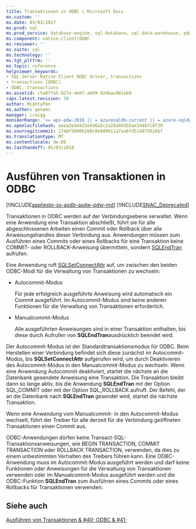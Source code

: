 ```yaml
---
title: Transaktionen in ODBC | Microsoft Docs
ms.custom: ''
ms.date: 03/03/2017
ms.prod: sql
ms.prod_service: database-engine, sql-database, sql-data-warehouse, pdw
ms.component: native-client|ODBC
ms.reviewer: ''
ms.suite: sql
ms.technology: ''
ms.tgt_pltfrm: ''
ms.topic: reference
helpviewer_keywords:
- SQL Server Native Client ODBC driver, transactions
- transactions [ODBC]
- ODBC, transactions
ms.assetid: c5a87fa5-827a-4e6f-a0d9-924bac881eb0
caps.latest.revision: 30
author: MightyPen
ms.author: genemi
manager: craigg
monikerRange: '>= aps-pdw-2016 || = azuresqldb-current || = azure-sqldw-latest || >= sql-server-2016 || = sqlallproducts-allversions'
ms.openlocfilehash: aeea2e4d425e4d6a5c2a28a803b5ae344b7c8730
ms.sourcegitcommit: 1740f3090b168c0e809611a7aa6fd514075616bf
ms.translationtype: MT
ms.contentlocale: de-DE
ms.lasthandoff: 05/03/2018
---
```

# <a name="performing-transactions-in-odbc"></a>Ausführen von Transaktionen in ODBC
[!INCLUDE[appliesto-ss-asdb-asdw-pdw-md](../../../includes/appliesto-ss-asdb-asdw-pdw-md.md)]
[!INCLUDE[SNAC_Deprecated](../../../includes/snac-deprecated.md)]

  Transaktionen in ODBC werden auf der Verbindungsebene verwaltet. Wenn eine Anwendung eine Transaktion abschließt, führt sie für alle abgeschlossenen Arbeiten einen Commit oder Rollback über alle Anweisungshandles dieser Verbindung aus. Anwendungen müssen zum Ausführen eines Commits oder eines Rollbacks für eine Transaktion keine COMMIT- oder ROLLBACK-Anweisung übermitteln, sondern [SQLEndTran](../../../relational-databases/native-client-odbc-api/sqlendtran.md) aufrufen.  
  
 Eine Anwendung ruft [SQLSetConnectAttr](../../../relational-databases/native-client-odbc-api/sqlsetconnectattr.md) auf, um zwischen den beiden ODBC-Modi für die Verwaltung von Transaktionen zu wechseln:  
  
-   Autocommit-Modus  
  
     Für jede erfolgreich ausgeführte Anweisung wird automatisch ein Commit ausgeführt. Im Autocommit-Modus sind keine anderen Funktionen für die Verwaltung von Transaktionen erforderlich.  
  
-   Manualcommit-Modus  
  
     Alle ausgeführten Anweisungen sind in einer Transaktion enthalten, bis diese durch Aufrufen von **SQLEndTran**ausdrücklich beendet wird.  
  
 Der Autocommit-Modus ist der Standardtransaktionsmodus für ODBC. Beim Herstellen einer Verbindung befindet sich diese zunächst im Autocommit-Modus, bis **SQLSetConnectAttr** aufgerufen wird, um durch Deaktivieren des Autocommit-Modus in den Manualcommit-Modus zu wechseln. Wenn eine Anwendung Autocommit deaktiviert, startet die nächste an die Datenbank gesendete Anweisung eine Transaktion. Die Transaktion bleibt dann so lange aktiv, bis die Anwendung **SQLEndTran** mit der Option SQL_COMMIT oder mit der Option SQL_ROLLBACK aufruft. Der Befehl, der an die Datenbank nach **SQLEndTran** gesendet wird, startet die nächste Transaktion.  
  
 Wenn eine Anwendung vom Manualcommit- in den Autocommit-Modus wechselt, führt der Treiber für alle derzeit für die Verbindung geöffneten Transaktionen einen Commit aus.  
  
 ODBC-Anwendungen dürfen keine Transact-SQL-Transaktionsanweisungen, wie BEGIN TRANSACTION, COMMIT TRANSACTION oder ROLLBACK TRANSACTION, verwenden, da dies zu einem unbestimmten Verhalten des Treibers führen kann. Eine ODBC-Anwendung muss im Autocommit-Modus ausgeführt werden und darf keine Funktionen oder Anweisungen für die Verwaltung von Transaktionen verwenden oder im Manualcommit-Modus ausgeführt werden und die ODBC-Funktion **SQLEndTran** zum Ausführen eines Commits oder eines Rollbacks für Transaktionen verwenden.  
  
## <a name="see-also"></a>Siehe auch  
 [Ausführen von Transaktionen & #40; ODBC & #41;](http://msdn.microsoft.com/library/f431191a-5762-4f0b-85bb-ac99aff29724)  
  
  
